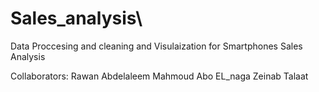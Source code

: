 # Sales_analysis\
Data Proccesing and cleaning and Visulaization for Smartphones Sales Analysis

Collaborators:
Rawan Abdelaleem
Mahmoud Abo EL_naga
Zeinab Talaat
